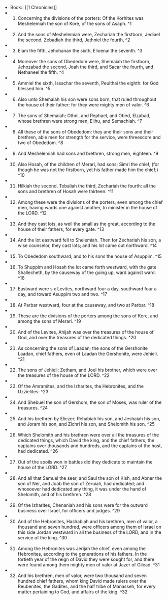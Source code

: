 - Book:: [[1 Chronicles]]
- 1. Concerning the divisions of the porters: Of the Korhites was Meshelemiah the son of Kore, of the sons of Asaph. ^1
- 2. And the sons of Meshelemiah were, Zechariah the firstborn, Jediael the second, Zebadiah the third, Jathniel the fourth, ^2
- 3. Elam the fifth, Jehohanan the sixth, Elioenai the seventh. ^3
- 4. Moreover the sons of Obededom were, Shemaiah the firstborn, Jehozabad the second, Joah the third, and Sacar the fourth, and Nethaneel the fifth. ^4
- 5. Ammiel the sixth, Issachar the seventh, Peulthai the eighth: for God blessed him. ^5
- 6. Also unto Shemaiah his son were sons born, that ruled throughout the house of their father: for they were mighty men of valor. ^6
- 7. The sons of Shemaiah; Othni, and Rephael, and Obed, Elzabad, whose brethren were strong men, Elihu, and Semachiah. ^7
- 8. All these of the sons of Obededom: they and their sons and their brethren, able men for strength for the service, were threescore and two of Obededom. ^8
- 9. And Meshelemiah had sons and brethren, strong men, eighteen. ^9
- 10. Also Hosah, of the children of Merari, had sons; Simri the chief, (for though he was not the firstborn, yet his father made him the chief;) ^10
- 11. Hilkiah the second, Tebaliah the third, Zechariah the fourth: all the sons and brethren of Hosah were thirteen. ^11
- 12. Among these were the divisions of the porters, even among the chief men, having wards one against another, to minister in the house of the LORD. ^12
- 13. And they cast lots, as well the small as the great, according to the house of their fathers, for every gate. ^13
- 14. And the lot eastward fell to Shelemiah. Then for Zechariah his son, a wise counselor, they cast lots; and his lot came out northward. ^14
- 15. To Obededom southward; and to his sons the house of Asuppim. ^15
- 16. To Shuppim and Hosah the lot came forth westward, with the gate Shallecheth, by the causeway of the going up, ward against ward. ^16
- 17. Eastward were six Levites, northward four a day, southward four a day, and toward Asuppim two and two. ^17
- 18. At Parbar westward, four at the causeway, and two at Parbar. ^18
- 19. These are the divisions of the porters among the sons of Kore, and among the sons of Merari. ^19
- 20. And of the Levites, Ahijah was over the treasures of the house of God, and over the treasures of the dedicated things. ^20
- 21. As concerning the sons of Laadan; the sons of the Gershonite Laadan, chief fathers, even of Laadan the Gershonite, were Jehieli. ^21
- 22. The sons of Jehieli; Zetham, and Joel his brother, which were over the treasures of the house of the LORD. ^22
- 23. Of the Amramites, and the Izharites, the Hebronites, and the Uzzielites: ^23
- 24. And Shebuel the son of Gershom, the son of Moses, was ruler of the treasures. ^24
- 25. And his brethren by Eliezer; Rehabiah his son, and Jeshaiah his son, and Joram his son, and Zichri his son, and Shelomith his son. ^25
- 26. Which Shelomith and his brethren were over all the treasures of the dedicated things, which David the king, and the chief fathers, the captains over thousands and hundreds, and the captains of the host, had dedicated. ^26
- 27. Out of the spoils won in battles did they dedicate to maintain the house of the LORD. ^27
- 28. And all that Samuel the seer, and Saul the son of Kish, and Abner the son of Ner, and Joab the son of Zeruiah, had dedicated; and whosoever had dedicated any thing, it was under the hand of Shelomith, and of his brethren. ^28
- 29. Of the Izharites, Chenaniah and his sons were for the outward business over Israel, for officers and judges. ^29
- 30. And of the Hebronites, Hashabiah and his brethren, men of valor, a thousand and seven hundred, were officers among them of Israel on this side Jordan westward in all the business of the LORD, and in the service of the king. ^30
- 31. Among the Hebronites was Jerijah the chief, even among the Hebronites, according to the generations of his fathers. In the fortieth year of the reign of David they were sought for, and there were found among them mighty men of valor at Jazer of Gilead. ^31
- 32. And his brethren, men of valor, were two thousand and seven hundred chief fathers, whom king David made rulers over the Reubenites, the Gadites, and the half tribe of Manasseh, for every matter pertaining to God, and affairs of the king. ^32
